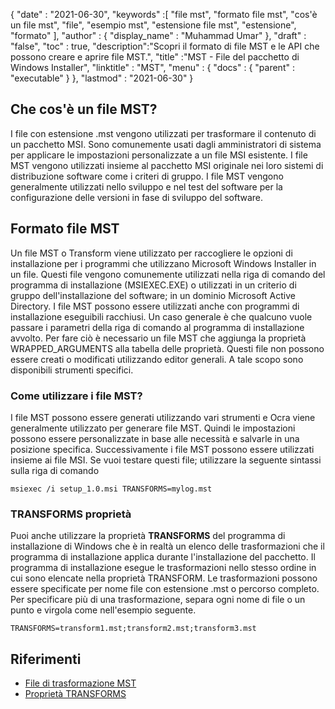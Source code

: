 {
  "date" : "2021-06-30",
  "keywords" :[ "file mst", "formato file mst", "cos'è un file mst", "file", "esempio mst", "estensione file mst", "estensione", "formato" ],
  "author" : {
    "display_name" : "Muhammad Umar"
},
  "draft" : "false",
  "toc" : true,
  "description":"Scopri il formato di file MST e le API che possono creare e aprire file MST.",
  "title" :"MST - File del pacchetto di Windows Installer",
  "linktitle" : "MST",
  "menu" : {
    "docs" : {
      "parent" : "executable"
}
},
  "lastmod" : "2021-06-30"
}

## Che cos'è un file MST?
I file con estensione .mst vengono utilizzati per trasformare il contenuto di un pacchetto MSI. Sono comunemente usati dagli amministratori di sistema per applicare le impostazioni personalizzate a un file MSI esistente. I file MST vengono utilizzati insieme al pacchetto MSI originale nei loro sistemi di distribuzione software come i criteri di gruppo. I file MST vengono generalmente utilizzati nello sviluppo e nel test del software per la configurazione delle versioni in fase di sviluppo del software.

## Formato file MST
Un file MST o Transform viene utilizzato per raccogliere le opzioni di installazione per i programmi che utilizzano Microsoft Windows Installer in un file. Questi file vengono comunemente utilizzati nella riga di comando del programma di installazione (MSIEXEC.EXE) o utilizzati in un criterio di gruppo dell'installazione del software; in un dominio Microsoft Active Directory. I file MST possono essere utilizzati anche con programmi di installazione eseguibili racchiusi. Un caso generale è che qualcuno vuole passare i parametri della riga di comando al programma di installazione avvolto. Per fare ciò è necessario un file MST che aggiunga la proprietà WRAPPED_ARGUMENTS alla tabella delle proprietà. Questi file non possono essere creati o modificati utilizzando editor generali. A tale scopo sono disponibili strumenti specifici.

### Come utilizzare i file MST?
I file MST possono essere generati utilizzando vari strumenti e Ocra viene generalmente utilizzato per generare file MST. Quindi le impostazioni possono essere personalizzate in base alle necessità e salvarle in una posizione specifica. Successivamente i file MST possono essere utilizzati insieme ai file MSI. Se vuoi testare questi file; utilizzare la seguente sintassi sulla riga di comando

```
msiexec /i setup_1.0.msi TRANSFORMS=mylog.mst
```
### TRANSFORMS proprietà

Puoi anche utilizzare la proprietà **TRANSFORMS** del programma di installazione di Windows che è in realtà un elenco delle trasformazioni che il programma di installazione applica durante l'installazione del pacchetto. Il programma di installazione esegue le trasformazioni nello stesso ordine in cui sono elencate nella proprietà TRANSFORM. Le trasformazioni possono essere specificate per nome file con estensione .mst o percorso completo. Per specificare più di una trasformazione, separa ogni nome di file o un punto e virgola come nell'esempio seguente.

```
TRANSFORMS=transform1.mst;transform2.mst;transform3.mst
```

## Riferimenti

* [File di trasformazione MST](https://www.exemsi.com/documentation/mst-transformation-files/)
* [Proprietà TRANSFORMS](https://learn.microsoft.com/en-us/windows/win32/msi/transforms)


